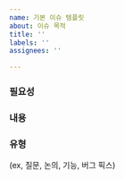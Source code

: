 ```yaml
---
name: 기본 이슈 템플릿
about: 이슈 목적
title: ''
labels: ''
assignees: ''

---
```


### 필요성

### 내용

### 유형
(ex, 질문, 논의, 기능, 버그 픽스)
